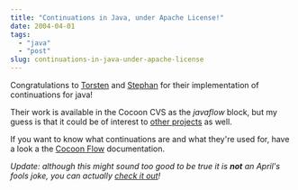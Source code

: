 ```yaml
---
title: "Continuations in Java, under Apache License!"
date: 2004-04-01
tags: 
  - "java"
  - "post"
slug: continuations-in-java-under-apache-license
---
```


Congratulations to [Torsten](http://vafer.org/blog/tcurdt/archives/000094.html) and [Stephan](http://wiki.cocoondev.org/Wiki.jsp?page=StephanMichels) for their implementation of continuations for java!

Their work is available in the Cocoon CVS as the _javaflow_ block, but my guess is that it could be of interest to [other projects](http://groovy.codehaus.org/) as well.

If you want to know what continuations are and what they're used for, have a look a the [Cocoon Flow](http://wiki.cocoondev.org/Wiki.jsp?page=WhatIsFlow) documentation.

_Update: although this might sound too good to be true it is **not** an April's fools joke, you can actually [check it out](http://cvs.apache.org/viewcvs.cgi/cocoon-2.1/src/blocks/javaflow/java/org/apache/cocoon/components/flow/java/)!_
